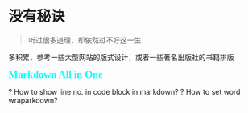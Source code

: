 # 没有秘诀 #

> 听过很多道理，却依然过不好这一生

多积累，参考一些大型网站的版式设计，或者一些著名出版社的书籍排版

<span style='color:cyan;font-weight:bold;font-family:Microsoft YaHei;font-size:20px;'>Markdown All in One</span>

? How to show line no. in code block in markdown?
? How to set word wraparkdown?
